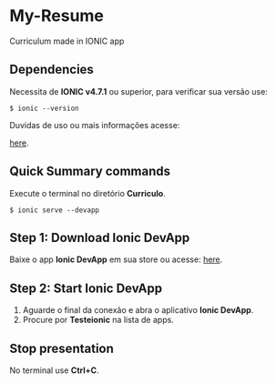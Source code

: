 # My-Resume
Curriculum made in IONIC app

## Dependencies

Necessita de **IONIC v4.7.1** ou superior, para verificar sua versão use:

```
$ ionic --version
```

Duvidas de uso ou mais informações acesse:

[here](https://ionicframework.com/).

## Quick Summary commands

Execute o terminal no diretório **Curriculo**.

```
$ ionic serve --devapp
```

## Step 1: Download Ionic DevApp

Baixe o app **Ionic DevApp** em sua store ou acesse:
[here](https://play.google.com/store/apps/details?id=io.ionic.devapp&hl=pt_BR).

## Step 2: Start Ionic DevApp

1) Aguarde o final da conexão e abra o aplicativo **Ionic DevApp**.
2) Procure por **Testeionic** na lista de apps.

## Stop presentation

No terminal use **Ctrl+C**.


